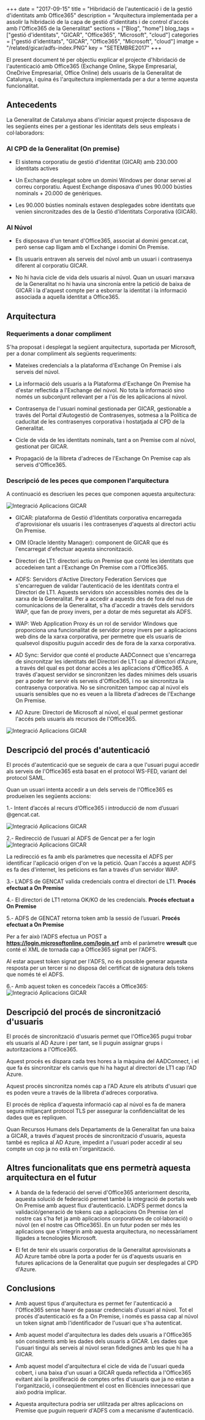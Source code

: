 +++
date        = "2017-09-15"
title       = "Hibridació de l'autenticació i de la gestió d'identitats amb Office365"
description = "Arquitectura implementada per a assolir la hibridació de la capa de gestió d'identitats i de control d'accés amb l'Office365 de la Generalitat"
sections    = ["Blog", "home"]
blog_tags   = ["gestió d'identitats", "GICAR", "Office365", "Microsoft", "cloud"]
categories  = ["gestió d'identitats", "GICAR", "Office365", "Microsoft", "cloud"]
imatge      = "/related/gicar/adfs-index.PNG"
key         = "SETEMBRE2017"
+++

El present document té per objectiu explicar el projecte d'hibridació de l'autenticació amb Office365 (Exchange Online, Skype Empresarial, OneDrive Empresarial, Office Online) dels usuaris de la Generalitat de Catalunya, i quina és l'arquitectura implementada per a dur a terme aquesta funcionalitat.

## Antecedents

La Generalitat de Catalunya abans d'iniciar aquest projecte disposava de les següents eines per a gestionar les identitats dels seus empleats i col·laboradors:

### Al CPD de la Generalitat (On premise)

- El sistema corporatiu de gestió d'identitat (GICAR) amb 230.000 identitats actives

- Un Exchange desplegat sobre un domini Windows per donar servei al correu corporatiu. Aquest Exchange disposava d'unes 90.000 bústies nominals + 20.000 de genèriques.

- Les 90.000 bústies nominals estaven desplegades sobre identitats que venien sincronitzades des de la Gestió d'Identitats Corporativa (GICAR).

### Al Núvol

- Es disposava d'un tenant d'Office365, associat al domini gencat.cat, però sense cap lligam amb el Exchange i domini On Premise.

- Els usuaris entraven als serveis del núvol amb un usuari i contrasenya diferent al corporatiu GICAR.

- No hi havia cicle de vida dels usuaris al núvol. Quan un usuari marxava de la Generalitat no hi havia una sincronía entre la petició de baixa de GICAR i la d'aquest compte per a esborrar la identitat i la informació associada a aquella identitat a Office365.

## Arquitectura

### Requeriments a donar compliment

S'ha proposat i desplegat la següent arquitectura, suportada per Microsoft, per a donar compliment als següents requeriments:

- Mateixes credencials a la plataforma d'Exchange On Premise i als serveis del núvol.

- La informació dels usuaris a la Plataforma d'Exchange On Premise ha d'estar reflectida a l'Exchange del núvol. No tota la informació sino només un subconjunt rellevant per a l'ús de les aplicacions al núvol.

- Contrasenya de l'usuari nominal gestionada per GICAR, gestionable a través del Portal d'Autogestió de Contrasenyes, sotmesa a la Política de caducitat de les contrasenyes corporativa i hostatjada al CPD de la Generalitat.

- Cicle de vida de les identitats nominals, tant a on Premise com al núvol, gestionat per GICAR.

- Propagació de la llibreta d'adreces de l'Exchange On Premise cap als serveis d'Office365.

### Descripció de les peces que componen l'arquitectura

A continuació es descriuen les peces que componen aquesta arquitectura:

![Integració Aplicacions GICAR](/related/gicar/adfs-hibridacio.PNG)

- GICAR: plataforma de Gestió d'Identitats corporativa encarregada d'aprovisionar els usuaris i les contrasenyes d'aquests al directori actiu On Premise.

- OIM (Oracle Identity Manager): component de GICAR que és l'encarregat d'efectuar aquesta sincronització.

- Directori de LT1: directori actiu on Premise que conté les identitats que accedeixen tant a l'Exchange On Premise com a l'Office365.

- ADFS: Servidors d'Active Directory Federation Services que s'encarreguen de validar l'autenticació de les identitats contra el Directori de LT1. Aquests servidors són accessibles només des de la xarxa de la Generalitat. Per a accedir a aquests des de fora del nus de comunicacions de la Generalitat, s'ha d'accedir a través dels servidors WAP, que fan de proxy invers, per a dotar de més seguretat als ADFS.

- WAP: Web Application Proxy és un rol de servidor Windows que proporciona una funcionalitat de servidor proxy invers per a aplicacions web dins de la xarxa corporativa, per permetre que els usuaris de qualsevol dispositiu puguin accedir des de fora de la xarxa corporativa.

- AD Sync: Servidor que conté el producte AADConnect que s'encarrega de sincronitzar les identitats del Directori de LT1 cap al directori d'Azure, a través del qual es pot donar accés a les aplicacions d'Office365. A través d'aquest servidor se sincronitzen les dades mínimes dels usuaris per a poder fer servir els serveis d'Office365, i no se sincronitza la contrasenya corporativa. No se sincronitzen tampoc cap al núvol els usuaris sensibles que no es veuen a la llibreta d'adreces de l'Exchange On Premise.

- AD Azure: Directori de Microsoft al núvol, el qual permet gestionar l'accés pels usuaris als recursos de l'Office365.

![Integració Aplicacions GICAR](/related/gicar/adfs-arquitectura.PNG)

## Descripció del procés d'autenticació

El procés d'autenticació que se segueix de cara a que l'usuari pugui accedir als serveis de l'Office365 està basat en el protocol WS-FED, variant del protocol SAML.

Quan un usuari intenta accedir a un dels serveis de l'Office365 es produeixen les següents accions:

1.- Intent d’accés al recurs d’Office365 i introducció de nom d’usuari @gencat.cat.

![Integració Aplicacions GICAR](/related/gicar/adfs-pas1.PNG)

2.- Redirecció de l’usuari al ADFS de Gencat per a fer login
![Integració Aplicacions GICAR](/related/gicar/adfs-pas2.PNG)

La redirecció es fa amb els paràmetres que necessita el ADFS per identificar l'aplicació origen d'on ve la petició. Quan l'accés a aquest ADFS es fa des d'internet, les peticions es fan a través d'un servidor WAP.

3.- L’ADFS de GENCAT valida credencials contra el directori de LT1. **Procés efectuat a On Premise**

4.- El directori de LT1 retorna OK/KO de les credencials. **Procés efectuat a On Premise**

5.- ADFS de GENCAT retorna token amb la sessió de l’usuari. **Procés efectuat a On Premise**

Per a fer això l'ADFS efectua un POST a **https://login.microsoftonline.com/login.srf** amb el paràmetre **wresult** que conté el XML de tornada cap a Office365 signat per l'ADFS.

Al estar aquest token signat per l'ADFS, no és possible generar aquesta resposta per un tercer si no disposa del certificat de signatura dels tokens que només té el ADFS.

6.- Amb aquest token es concedeix l’accés a Office365:
![Integració Aplicacions GICAR](/related/gicar/adfs-pas3.PNG)

## Descripció del procés de sincronització d'usuaris

El procés de sincronització d'usuaris permet que l'Office365 pugui trobar els usuaris al AD Azure i per tant, se li puguin assignar grups i autoritzacions a l'Office365.

Aquest procés es dispara cada tres hores a la màquina del AADConnect, i el que fa és sincronitzar els canvis que hi ha hagut al directori de LT1 cap l'AD Azure.

Aquest procés sincronitza només cap a l'AD Azure els atributs d'usuari que es poden veure a través de la llibreta d'adreces corporativa.

El procés de rèplica d'aquesta informació cap al núvol es fa de manera segura mitjançant protocol TLS per assegurar la confidencialitat de les dades que es repliquen.

Quan Recursos Humans dels Departaments de la Generalitat fan una baixa a GICAR, a través d'aquest procés de sincronització d'usuaris, aquesta també es replica al AD Azure, impedint a l'usuari poder accedir al seu compte un cop ja no està en l'organització.


## Altres funcionalitats que ens permetrà aquesta arquitectura en el futur

- A banda de la federació del servei d'Office365 anteriorment descrita, aquesta solució de federació permet també la integració de portals web On Premise amb aquest flux d'autenticació. L'ADFS permet doncs la validació/generació de tokens cap a aplicacions On Premise (en el nostre cas s'ha fet ja amb aplicacions corporatives de col·laboració) o núvol (en el nostre cas Office365). En un futur poden ser més les aplicacions que s'integrin amb aquesta arquitectura, no necessàriament lligades a tecnologies Microsoft.

- El fet de tenir els usuaris corporatius de la Generalitat aprovisionats a AD Azure també obre la porta a poder fer ús d'aquests usuaris en futures aplicacions de la Generalitat que puguin ser desplegades al CPD d'Azure.

## Conclusions

- Amb aquest tipus d'arquitectura es permet fer l'autenticació a l'Office365 sense haver de passar credencials d'usuari al núvol. Tot el procés d'autenticació es fa a On Premise, i només es passa cap al núvol un token signat amb l'identificador de l'usuari que s'ha autenticat.

- Amb aquest model d'arquitectura les dades dels usuaris a l'Office365 són consistents amb les dades dels usuaris a GICAR. Les dades que l'usuari tingui als serveis al núvol seran fidedignes amb les que hi ha a GICAR.

- Amb aquest model d'arquitectura el cicle de vida de l'usuari queda cobert, i una baixa d'un usuari a GICAR queda reflectida a l'Office365 evitant així la proliferació de comptes orfes d'usuaris que ja no estan a l'organització, i conseqüentment el cost en llicències innecessari que això podria implicar.

- Aquesta arquitectura podria ser utilitzada per altres aplicacions on Premise que puguin requerir d'ADFS com a mecanisme d'autenticació.
